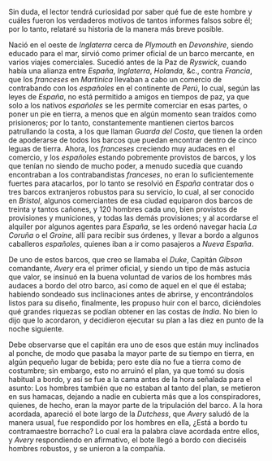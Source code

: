 Sin duda, el lector tendrá curiosidad por saber qué fue de este hombre y cuáles fueron los verdaderos motivos de tantos informes falsos sobre él; por lo tanto, relataré su historia de la manera más breve posible.

Nació en el oeste de *Inglaterra* cerca de *Plymouth* en *Devonshire*, siendo educado para el mar, sirvió como primer oficial de un barco mercante, en varios viajes comerciales. Sucedió antes de la Paz de *Ryswick*, cuando había una alianza entre *España*, *Inglaterra*, *Holanda*, &c., contra *Francia*, que los *franceses* en *Martinica* llevaban a cabo un comercio de contrabando con los *españoles* en el continente de *Perú*, lo cual, según las leyes de *España*, no está permitido a amigos en tiempos de paz, ya que solo a los nativos *españoles* se les permite comerciar en esas partes, o poner un pie en tierra, a menos que en algún momento sean traídos como prisioneros; por lo tanto, constantemente mantienen ciertos barcos patrullando la costa, a los que llaman *Guarda del Costa*, que tienen la orden de apoderarse de todos los barcos que puedan encontrar dentro de cinco leguas de tierra. Ahora, los *franceses* creciendo muy audaces en el comercio, y los *españoles* estando pobremente provistos de barcos, y los que tenían no siendo de mucho poder, a menudo sucedía que cuando encontraban a los contrabandistas *franceses*, no eran lo suficientemente fuertes para atacarlos, por lo tanto se resolvió en *España* contratar dos o tres barcos extranjeros robustos para su servicio, lo cual, al ser conocido en *Bristol*, algunos comerciantes de esa ciudad equiparon dos barcos de treinta y tantos cañones, y 120 hombres cada uno, bien provistos de provisiones y municiones, y todas las demás provisiones; y al acordarse el alquiler por algunos agentes para *España*, se les ordenó navegar hacia *La Coruña* o el *Groine*, allí para recibir sus órdenes, y llevar a bordo a algunos caballeros *españoles*, quienes iban a ir como pasajeros a *Nueva España*.

De uno de estos barcos, que creo se llamaba el *Duke*, Capitán *Gibson* comandante, *Avery* era el primer oficial, y siendo un tipo de más astucia que valor, se insinuó en la buena voluntad de varios de los hombres más audaces a bordo del otro barco, así como de aquel en el que él estaba; habiendo sondeado sus inclinaciones antes de abrirse, y encontrándolos listos para su diseño, finalmente, les propuso huir con el barco, diciéndoles qué grandes riquezas se podían obtener en las costas de *India*. No bien lo dijo que lo acordaron, y decidieron ejecutar su plan a las diez en punto de la noche siguiente.

Debe observarse que el capitán era uno de esos que están muy inclinados al ponche, de modo que pasaba la mayor parte de su tiempo en tierra, en algún pequeño lugar de bebida; pero este día no fue a tierra como de costumbre; sin embargo, esto no arruinó el plan, ya que tomó su dosis habitual a bordo, y así se fue a la cama antes de la hora señalada para el asunto: Los hombres también que no estaban al tanto del plan, se metieron en sus hamacas, dejando a nadie en cubierta más que a los conspiradores, quienes, de hecho, eran la mayor parte de la tripulación del barco. A la hora acordada, apareció el bote largo de la *Dutchess*, que *Avery* saludó de la manera usual, fue respondido por los hombres en ella, ¿Está a bordo tu contramaestre borracho? Lo cual era la palabra clave acordada entre ellos, y *Avery* respondiendo en afirmativo, el bote llegó a bordo con dieciséis hombres robustos, y se unieron a la compañía.